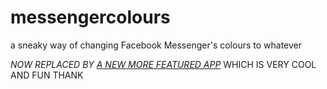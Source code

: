 # messengercolours
a sneaky way of changing Facebook Messenger's colours to whatever

*NOW REPLACED BY [A NEW MORE FEATURED APP](https://github.com/lyneca/facebook-messenger-tool)* WHICH IS VERY COOL AND FUN THANK
